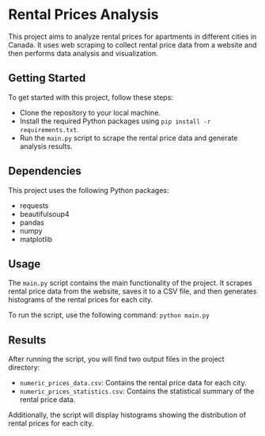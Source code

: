 # Rental Prices Analysis
This project aims to analyze rental prices for apartments in different cities in Canada. It uses web scraping to collect rental price data from a website and then performs data analysis and visualization.

## Getting Started
To get started with this project, follow these steps:

- Clone the repository to your local machine.
- Install the required Python packages using `pip install -r requirements.txt`.
- Run the `main.py` script to scrape the rental price data and generate analysis results.

## Dependencies
This project uses the following Python packages:

- requests
- beautifulsoup4
- pandas
- numpy
- matplotlib

## Usage
The `main.py` script contains the main functionality of the project. It scrapes rental price data from the website, saves it to a CSV file, and then generates histograms of the rental prices for each city.

To run the script, use the following command: `python main.py`

## Results
After running the script, you will find two output files in the project directory:

- `numeric_prices_data.csv`: Contains the rental price data for each city.
- `numeric_prices_statistics.csv`: Contains the statistical summary of the rental price data.

Additionally, the script will display histograms showing the distribution of rental prices for each city.
